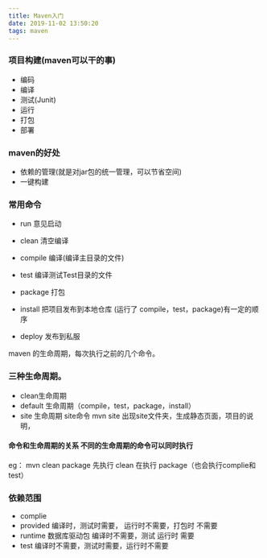 ```yaml
---
title: Maven入门
date: 2019-11-02 13:50:20
tags: maven
---
```


### 项目构建(maven可以干的事)
- 编码
- 编译
- 测试(Junit)
- 运行
- 打包
- 部署

### maven的好处
- 依赖的管理(就是对jar包的统一管理，可以节省空间)
- 一键构建

### 常用命令
- run 意见启动
- clean 清空编译

- compile  编译(编译主目录的文件)
- test 编译测试Test目录的文件
- package 打包
- install 把项目发布到本地仓库 (运行了 compile，test，package)有一定的顺序
- deploy 发布到私服

maven 的生命周期，每次执行之前的几个命令。
### 三种生命周期。

- clean生命周期
- default 生命周期（compile，test，package，install）
- site 生命周期 site命令 mvn site 出现site文件夹，生成静态页面，项目的说明，

#### 命令和生命周期的关系 不同的生命周期的命令可以同时执行
eg： mvn clean package    先执行 clean 在执行 package（也会执行complie和test）
 
 
### 依赖范围
- complie
- provided 编译时，测试时需要， 运行时不需要，打包时 不需要
- runtime   数据库驱动包 编译时不需要，测试 运行时 需要
- test   编译时不需要，测试时需要，运行时不需要
